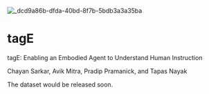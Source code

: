 
![_dcd9a86b-dfda-40bd-8f7b-5bdb3a3a35ba](https://github.com/csarkar/tagE/assets/2271811/375fa179-90ae-43d0-b943-d9734d281bd5)

# tagE
tagE: Enabling an Embodied Agent to Understand Human Instruction

Chayan Sarkar, Avik Mitra, Pradip Pramanick, and Tapas Nayak



The dataset would be released soon.
